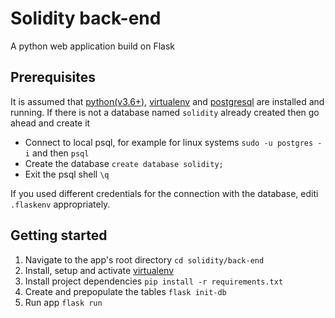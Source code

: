 # Solidity back-end

A python web application build on Flask

## Prerequisites
It is assumed that [python(v3.6+)](https://www.python.org/downloads/),  [virtualenv](https://packaging.python.org/guides/installing-using-pip-and-virtualenv/) and [postgresql](https://www.postgresql.org/download/) are installed and running.
If there is not a database named `solidity` already created then go ahead and create it 
* Connect to local psql, for example for linux systems `sudo -u postgres -i` and then `psql`
* Create the database `create database solidity;`
* Exit the psql shell `\q`

If you used different credentials for the connection with the database, editi `.flaskenv` appropriately.

## Getting started
1. Navigate to the app's root directory `cd solidity/back-end`
2. Install, setup and activate [virtualenv](https://packaging.python.org/guides/installing-using-pip-and-virtualenv/)
3. Install project dependencies `pip install -r requirements.txt`
4. Create and prepopulate the tables `flask init-db`
5. Run app `flask run`
